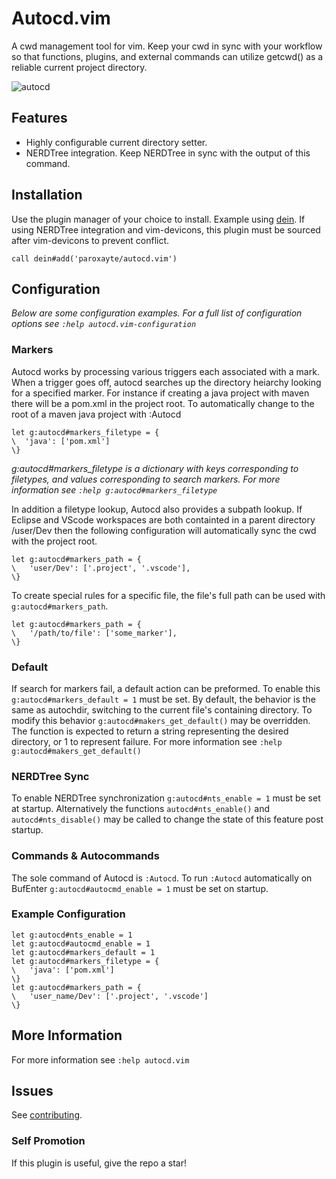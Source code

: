 # Autocd.vim

A cwd management tool for vim.
Keep your cwd in sync with your workflow so that functions, plugins, and external commands can
utilize getcwd() as a reliable current project directory.

![](./.github/preview.gif?raw=true "autocd")

## Features

* Highly configurable current directory setter.
* NERDTree integration. Keep NERDTree in sync with the output of this command.

## Installation

Use the plugin manager of your choice to install. Example using [dein](https://github.com/Shougo/dein.vim). If using NERDTree integration and vim-devicons, this plugin must be sourced after vim-devicons to prevent conflict.

```vim
call dein#add('paroxayte/autocd.vim')
```

## Configuration
*Below are some configuration examples. For a full list of configuration options see `:help autocd.vim-configuration`*

### Markers
Autocd works by processing various triggers each associated with a mark. When a trigger goes off,
autocd searches up the directory heiarchy looking for a specified marker. For instance if creating a
java project with maven there will be a pom.xml in the project root. To automatically change to the
root of a maven java project with :Autocd 

```vim
let g:autocd#markers_filetype = {
\  'java': ['pom.xml']
\}
```
*g:autocd#markers_filetype is a dictionary with keys corresponding to filetypes, and values
corresponding to search markers. For more information see `:help g:autocd#markers_filetype`*

In addition a filetype lookup, Autocd also provides a subpath lookup. If Eclipse and VScode
workspaces are both containted in a parent directory /user/Dev then the following configuration will
automatically sync the cwd with the project root. 

```vim
let g:autocd#markers_path = { 
\   'user/Dev': ['.project', '.vscode'],
\}
```
 To create special rules for a specific file, the file's full path can be used with
 `g:autocd#markers_path`.

```vim
let g:autocd#markers_path = { 
\   '/path/to/file': ['some_marker'],
\}
```

### Default
If search for markers fail, a default action can be preformed. To enable this
`g:autocd#markers_default = 1` must be set. By default, the behavior is the same as autochdir,
switching to the current file's containing directory. To modify this behavior
`g:autocd#makers_get_default()` may be overridden. The function is expected to return a string
representing the desired directory, or 1 to represent failure. For more information see `:help g:autocd#makers_get_default()`

### NERDTree Sync
To enable NERDTree synchronization `g:autocd#nts_enable = 1` must be set at startup. Alternatively
the functions `autocd#nts_enable()` and `autocd#nts_disable()` may be called to change the state of
this feature post startup.

### Commands & Autocommands
The sole command of Autocd is `:Autocd`. To run `:Autocd` automatically on BufEnter `g:autocd#autocmd_enable = 1` must be set on startup.

### Example Configuration
```vim
let g:autocd#nts_enable = 1
let g:autocd#autocmd_enable = 1
let g:autocd#markers_default = 1
let g:autocd#markers_filetype = {
\   'java': ['pom.xml']
\}
let g:autocd#markers_path = { 
\   'user_name/Dev': ['.project', '.vscode']
\}
```

## More Information 
For more information see `:help autocd.vim`

## Issues
See [contributing](.github/CONTRIBUTING.md).

### Self Promotion
If this plugin is useful, give the repo a star!
